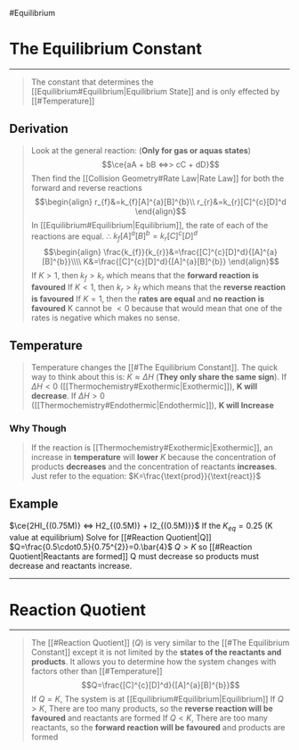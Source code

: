 #Equilibrium 
# The Equilibrium Constant
---
> The constant that determines the [[Equilibrium#Equilibrium|Equilibrium State]] and is only effected by [[#Temperature]]

## Derivation
> Look at the general reaction: (**Only for gas or aquas states**) $$\ce{aA + bB <=>> cC + dD}$$
> Then find the [[Collision Geometry#Rate Law|Rate Law]] for both the forward and reverse reactions
> $$\begin{align}
r_{f}&=k_{f}[A]^{a}[B]^{b}\\
r_{r}&=k_{r}[C]^{c}[D]^d
\end{align}$$
> In [[Equilibrium#Equilibrium|Equilibrium]], the rate of each of the reactions are equal. $\therefore$
> $k_{f}[A]^{a}[B]^{b}=k_{r}[C]^{c}[D]^d$
> $$\begin{align}
\frac{k_{f}}{k_{r}}&=\frac{[C]^{c}[D]^d}{[A]^{a}[B]^{b}}\\\\
K&=\frac{[C]^{c}[D]^d}{[A]^{a}[B]^{b}}
\end{align}$$
> If $K > 1$, then $k_{f}>k_{r}$ which means that the **forward reaction is favoured**
> If $K<1$, then $k_{r}>k_{f}$ which means that the **reverse reaction is favoured**
> If $K=1$, then the **rates are equal** and **no reaction is favoured**
> K cannot be $<0$ because that would mean that one of the rates is negative which makes no sense.

## Temperature
> Temperature changes the [[#The Equilibrium Constant]].
> The quick way to think about this is: $\dot{K}\approx \Delta H$ (**They only share the same sign**). If $\Delta H<0$ ([[Thermochemistry#Exothermic|Exothermic]]), **K will decrease**. If $\Delta H > 0$ ([[Thermochemistry#Endothermic|Endothermic]]), **K will Increase**
 ### Why Though
> If the reaction is [[Thermochemistry#Exothermic|Exothermic]], an increase in **temperature** will **lower** $K$ because the concentration of products **decreases** and the concentration of reactants **increases**. Just refer to the equation: $K=\frac{\text{prod}}{\text{react}}$

## Example
$\ce{2HI_{(0.75M)} <=> H2_{(0.5M)} + I2_{(0.5M)}}$ 
If the $K_{eq}=0.25$ (K value at equilibrium)
Solve for [[#Reaction Quotient|Q]]
$Q=\frac{0.5\cdot0.5}{0.75^{2}}=0.\bar{4}$
$Q > K$ so [[#Reaction Quotient|Reactants are formed]]
Q must decrease so products must decrease and reactants increase.

---

# Reaction Quotient
---
> The [[#Reaction Quotient]] ($Q$) is very similar to the [[#The Equilibrium Constant]] except it is not limited by the **states of the reactants and products**. It allows you to determine how the system changes with factors other than [[#Temperature]]
> $$Q=\frac{[C]^{c}[D]^d}{[A]^{a}[B]^{b}}$$
> If $Q=K$, The system is at [[Equilibrium#Equilibrium|Equilibrium]]
> If $Q > K$,  There are too many products, so the **reverse reaction will be favoured** and reactants are formed
> If $Q < K$, There are too many reactants, so the **forward reaction will be favoured** and products are formed